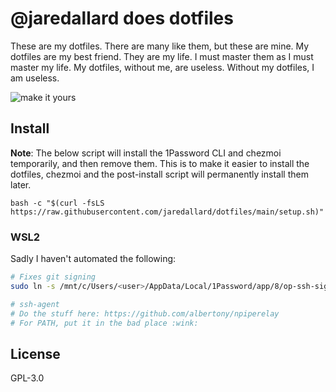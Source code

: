 # @jaredallard does dotfiles

These are my dotfiles. There are many like them, but these are mine. My dotfiles
are my best friend. They are my life. I must master them as I must master my
life. My dotfiles, without me, are useless. Without my dotfiles, I am useless.

![make it yours](http://i.giphy.com/Vc5x1pG5RFH3O.gif)

## Install

**Note**: The below script will install the 1Password CLI and chezmoi temporarily, and
then remove them. This is to make it easier to install the dotfiles, chezmoi and
the post-install script will permanently install them later.

```
bash -c "$(curl -fsLS https://raw.githubusercontent.com/jaredallard/dotfiles/main/setup.sh)"
```

### WSL2

Sadly I haven't automated the following:

```bash
# Fixes git signing
sudo ln -s /mnt/c/Users/<user>/AppData/Local/1Password/app/8/op-ssh-sign.exe /usr/local/bin/op-ssh-sign

# ssh-agent
# Do the stuff here: https://github.com/albertony/npiperelay
# For PATH, put it in the bad place :wink:
```

## License

GPL-3.0 
